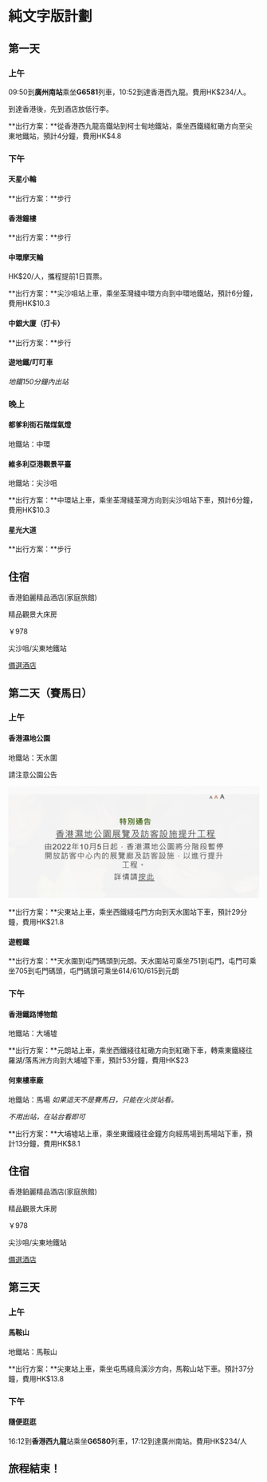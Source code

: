 # 純文字版計劃
## 第一天
### 上午
09:50到**廣州南站**乘坐**G6581**列車，10:52到達香港西九龍。費用HK$234/人。

到達香港後，先到酒店放低行李。

**出行方案：**從香港西九龍高鐵站到柯士甸地鐵站，乘坐西鐵綫紅磡方向至尖東地鐵站，預計4分鐘，費用HK$4.8

### 下午
#### 天星小輪
**出行方案：**步行
#### 香港鐘樓
**出行方案：**步行
#### 中環摩天輪
HK$20/人，攜程提前1日買票。

**出行方案：**尖沙咀站上車，乘坐荃灣綫中環方向到中環地鐵站，預計6分鐘，費用HK$10.3
#### 中銀大廈（打卡）
**出行方案：**步行
#### 遊地鐵/叮叮車
*地鐵150分鐘內出站*
### 晚上
#### 都爹利街石階煤氣燈
地鐵站：中環
#### 維多利亞港觀景平臺
地鐵站：尖沙咀

**出行方案：**中環站上車，乘坐荃灣綫荃灣方向到尖沙咀站下車，預計6分鐘，費用HK$10.3
#### 星光大道
**出行方案：**步行
## 住宿
香港鉑麗精品酒店(家庭旅館)

精品觀景大床房

￥978

尖沙咀/尖東地鐵站

[備選酒店](/tips)
## 第二天（賽馬日）
### 上午
#### 香港濕地公園
地鐵站：天水圍

請注意公園公告

[![濕地公園通告](./img/park.png)](https://www.wetlandpark.gov.hk/tc/whatsnew/1812)

**出行方案：**尖東站上車，乘坐西鐵綫屯門方向到天水圍站下車，預計29分鐘，費用HK$21.8
#### 遊輕鐵
**出行方案：**天水圍到屯門碼頭到元朗。天水圍站可乘坐751到屯門，屯門可乘坐705到屯門碼頭，屯門碼頭可乘坐614/610/615到元朗
### 下午
#### 香港鐵路博物館
地鐵站：大埔墟

**出行方案：**元朗站上車，乘坐西鐵綫往紅磡方向到紅磡下車，轉乘東鐵綫往羅湖/落馬洲方向到大埔墟下車，預計53分鐘，費用HK$23
#### 何東樓車廠
地鐵站：馬場
*如果這天不是賽馬日，只能在火炭站看。*

*不用出站，在站台看即可*

**出行方案：**大埔墟站上車，乘坐東鐵綫往金鐘方向經馬場到馬場站下車，預計13分鐘，費用HK$8.1
## 住宿
香港鉑麗精品酒店(家庭旅館)

精品觀景大床房

￥978

尖沙咀/尖東地鐵站

[備選酒店](/tips)
## 第三天
### 上午
#### 馬鞍山
地鐵站：馬鞍山

**出行方案：**尖東站上車，乘坐屯馬綫烏溪沙方向，馬鞍山站下車。預計37分鐘，費用HK$13.8
### 下午
#### 隨便逛逛
16:12到**香港西九龍**站乘坐**G6580**列車，17:12到達廣州南站。費用HK$234/人

## 旅程結束！